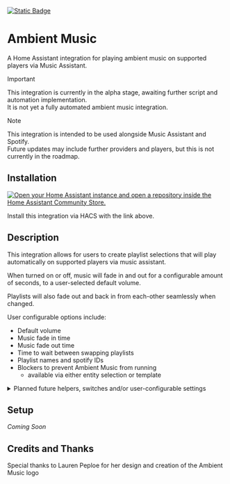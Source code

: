 [![Static Badge](https://img.shields.io/badge/HACS-Custom-41BDF5?style=for-the-badge&logo=homeassistantcommunitystore&logoColor=white)](https://github.com/hacs/integration)  

# Ambient Music

A Home Assistant integration for playing ambient music on supported players via Music Assistant.

> [!IMPORTANT]
> This integration is currently in the alpha stage, awaiting further script and automation implementation.  
> It is not yet a fully automated ambient music integration.

> [!NOTE]
> This integration is intended to be used alongside Music Assistant and Spotify.  
> Future updates may include further providers and players, but this is not currently in the roadmap.

## Installation

[![Open your Home Assistant instance and open a repository inside the Home Assistant Community Store.](https://my.home-assistant.io/badges/hacs_repository.svg)](https://my.home-assistant.io/redirect/hacs_repository/?owner=connochio&repository=ambient_music&category=Integration)

Install this integration via HACS with the link above.

## Description

This integration allows for users to create playlist selections that will play automatically on supported players via music assistant.  

When turned on or off, music will fade in and out for a configurable amount of seconds, to a user-selected default volume.  

Playlists will also fade out and back in from each-other seamlessly when changed.

User configurable options include:
- Default volume
- Music fade in time
- Music fade out time
- Time to wait between swapping playlists
- Playlist names and spotify IDs
- Blockers to prevent Ambient Music from running
  - available via either entity selection or template 


<details>
  <summary>Planned future helpers, switches and/or user-configurable settings</summary>
  <br />
  
  - Configurable sleep mode.
    - Sleep mode will play a user-selected playlist at night, based on user-set time of day binary sensors.  
      This will override any currently selected playlist.
  - Configurable hours
    - Ambient music will play only during set hours, based on user-set time of day binary sensors.
</details>

## Setup

<i>Coming Soon</i>

## Credits and Thanks

Special thanks to Lauren Peploe for her design and creation of the Ambient Music logo
